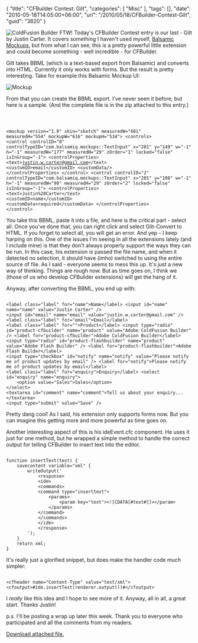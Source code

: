 {
	"title": "CFBuilder Contest: Gilt",
	"categories": [
		"Misc"
	],
	"tags": [],
	"date": "2010-05-18T14:05:00+06:00",
	"url": "/2010/05/18/CFBuilder-Contest-Gilt",
	"guid": "3820"
}

<img src="http://static.raymondcamden.com/images/cfjedi/cf_builder_appicon.jpg" align="left" style="margin-right:5px" title="ColdFusion Builder FTW!" /> Today's CFBuilder Contest entry is our last - Gilt by Justin Carter. It covers something I haven't used myself, <a href="http://www.balsamiq.com/products/mockups">Balsamic Mockups</a>, but from what I can see, this is a pretty powerful little extension and could become something - well incredible - for CFBuilder. 
<br clear="left">
<!--more-->
<p>

Gilt takes BBML (which is a text-based export from Balsamic) and converts into HTML. Currently it only works with forms. But the result is pretty interesting. Take for example this Balsamic Mockup UI:

<p>

<img src="http://static.raymondcamden.com/images/cfjedi/balsamiq-form.png" title="Mockup" />

<p>

From that you can create the BBML export. I've never seen it before, but here is a sample. (And the complete file is in the zip attached to this entry.)

<p>

<code>

&lt;mockup version="1.0" skin="sketch" measuredW="681" measuredH="554" mockupW="616" mockupH="534"&gt;
  &lt;controls&gt;
    &lt;control controlID="0" controlTypeID="com.balsamiq.mockups::TextInput" x="201" y="149" w="-1" h="-1" measuredW="177" measuredH="29" zOrder="1" locked="false" isInGroup="-1"&gt;
      &lt;controlProperties&gt;
        &lt;text&gt;justin.w.carter@gmail.com&lt;/text&gt;
        &lt;customID&gt;email&lt;/customID&gt;
        &lt;customData/&gt;
      &lt;/controlProperties&gt;
    &lt;/control&gt;
    &lt;control controlID="2" controlTypeID="com.balsamiq.mockups::TextInput" x="201" y="108" w="-1" h="-1" measuredW="98" measuredH="29" zOrder="2" locked="false" isInGroup="-1"&gt;
      &lt;controlProperties&gt;
        &lt;text&gt;Justin%20Carter&lt;/text&gt;
        &lt;customID&gt;name&lt;/customID&gt;
        &lt;customData&gt;required&lt;/customData&gt;
      &lt;/controlProperties&gt;
    &lt;/control&gt;
</code>

<p>

You take this BBML, paste it into a file, and here is the critical part - select all. Once you've done that, you can right click and select Gilt-Convert to HTML. If you forget to select all, you will get an error. And yep - I keep harping on this. One of the issues I'm seeing in all the extensions lately (and I include mine) is that they don't always properly support the ways they can be run. In this case, his extension <i>is</i> passed the file name, and when it detected no selection, it should have (imho) switched to using the entire source of file. As I said - everyone seems to mess this up. It's just a new way of thinking. Things are rough now. But as time goes on, I think we (those of us who develop CFBuilder extensions) will get the hang of it.

<p>

Anyway, after converting the BBML, you end up with:

<p>

<code>
&lt;label class="label" for="name"&gt;Name&lt;/label&gt; &lt;input id="name" name="name" value="Justin Carter" /&gt; 
&lt;input id="email" name="email" value="justin.w.carter@gmail.com" /&gt; 
&lt;label class="label" for="email"&gt;Email&lt;/label&gt; 
&lt;label class="label" for=""&gt;Product&lt;/label&gt; &lt;input type="radio" id="product-cfbuilder" name="product" value="Adobe ColdFusion Builder" /&gt; &lt;label for="product-cfbuilder"&gt;Adobe ColdFusion Builder&lt;/label&gt; 
&lt;input type="radio" id="product-flashbuilder" name="product" value="Adobe Flash Builder" /&gt; &lt;label for="product-flashbuilder"&gt;Adobe Flash Builder&lt;/label&gt; 
&lt;input type="checkbox" id="notify" name="notify" value="Please notify me of product updates by email" /&gt; &lt;label for="notify"&gt;Please notify me of product updates by email&lt;/label&gt; 
&lt;label class="label" for="enquiry"&gt;Enquiry&lt;/label&gt; &lt;select id="enquiry" name="enquiry"&gt; 
	&lt;option value="Sales"&gt;Sales&lt;/option&gt; 
&lt;/select&gt; 
&lt;textarea id="comment" name="comment"&gt;Tell us about your enquiry...&lt;/textarea&gt; 
&lt;input type="submit" value="Save" /&gt;
</code>

<p>

Pretty dang cool! As I said, his extension only supports forms now. But you can imagine this getting more and more powerful as time goes on. 

<p>

Another interesting aspect of this is his ideEvent.cfc component. He uses it just for one method, but he wrapped a simple method to handle the correct output for telling CFBuilder to insert text into the editor. 

<p>

<code>
function insertText(text) {
	savecontent variable="xml" {
		writeOutput('
			&lt;response&gt;
			&lt;ide&gt;
			&lt;commands&gt;
			&lt;command type="inserttext"&gt;
				&lt;params&gt;
					&lt;param key="text"&gt;&lt;![CDATA[#text#]]&gt;&lt;/param&gt;
				&lt;/params&gt;
			&lt;/command&gt;
			&lt;/commands&gt;
			&lt;/ide&gt;
			&lt;/response&gt;
		');
	}
	return xml;
}
</code>

<p>

It's really just a glorified snippet, but does make the handler code <i>much</i> simpler:

<p>

<code>
&lt;cfheader name="Content-Type" value="text/xml"&gt;
&lt;cfoutput&gt;#ide.insertText(renderer.output())#&lt;/cfoutput&gt;
</code>

<p>

I <i>really</i> like this idea and I hope to see more of it. Anyway, all in all, a great start. Thanks Justin! 

<p>

p.s. I'll be posting a wrap up later this week. Thank you to everyone who participated and all the comments from my readers.<p><a href='enclosures/C%3A%5Chosts%5C2009%2Ecoldfusionjedi%2Ecom%5Cenclosures%2Fmyentry%2Ezip'>Download attached file.</a></p>